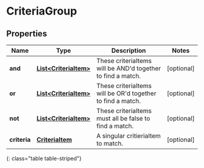 # CriteriaGroup


## Properties

| Name | Type | Description | Notes |
| ------------ | ------------- | ------------- | ------------- |
| **and** | [**List&lt;CriteriaItem&gt;**](CriteriaItem) | These criteriaItems will be AND'd together to find a match. |  [optional] |
| **or** | [**List&lt;CriteriaItem&gt;**](CriteriaItem) | These criteriaItems will be OR'd together to find a match. |  [optional] |
| **not** | [**List&lt;CriteriaItem&gt;**](CriteriaItem) | These criteriaItems must all be false to find a match. |  [optional] |
| **criteria** | [**CriteriaItem**](CriteriaItem) | A singular critieriaItem to match. |  [optional] |
{: class="table table-striped"}



